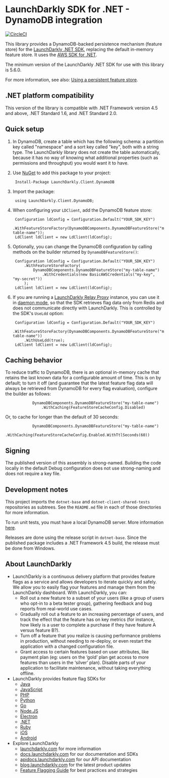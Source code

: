 LaunchDarkly SDK for .NET - DynamoDB integration
=============================================
[![CircleCI](https://circleci.com/gh/launchdarkly/dotnet-server-sdk-dynamodb.svg?style=svg)](https://circleci.com/gh/launchdarkly/dotnet-server-sdk-dynamodb)

This library provides a DynamoDB-backed persistence mechanism (feature store) for the [LaunchDarkly .NET SDK](https://github.com/launchdarkly/dotnet-client), replacing the default in-memory feature store. It uses the [AWS SDK for .NET](https://aws.amazon.com/sdk-for-net/).

The minimum version of the LaunchDarkly .NET SDK for use with this library is 5.6.0.

For more information, see also: [Using a persistent feature store](https://docs.launchdarkly.com/v2.0/docs/using-a-persistent-feature-store).

.NET platform compatibility
---------------------------

This version of the library is compatible with .NET Framework version 4.5 and above, .NET Standard 1.6, and .NET Standard 2.0.

Quick setup
-----------

1. In DynamoDB, create a table which has the following schema: a partition key called "namespace" and a sort key called "key", both with a string type. The LaunchDarkly library does not create the table automatically, because it has no way of knowing what additional properties (such as permissions and throughput) you would want it to have.

2. Use [NuGet](http://docs.nuget.org/docs/start-here/using-the-package-manager-console) to add this package to your project:

        Install-Package LaunchDarkly.Client.DynamoDB

3. Import the package:

        using LaunchDarkly.Client.DynamoDB;

4. When configuring your `LDClient`, add the DynamoDB feature store:

        Configuration ldConfig = Configuration.Default("YOUR_SDK_KEY")
            .WithFeatureStoreFactory(DynamoDBComponents.DynamoDBFeatureStore("my-table-name"));
        LdClient ldClient = new LdClient(ldConfig);

5. Optionally, you can change the DynamoDB configuration by calling methods on the builder returned by `DynamoDBFeatureStore()`:

        Configuration ldConfig = Configuration.Default("YOUR_SDK_KEY")
            .WithFeatureStoreFactory(
                DynamoDBComponents.DynamoDBFeatureStore("my-table-name")
                    .WithCredentials(new BasicAWSCredentials("my-key", "my-secret"))
            );
        LdClient ldClient = new LdClient(ldConfig);

6. If you are running a [LaunchDarkly Relay Proxy](https://github.com/launchdarkly/ld-relay) instance, you can use it in [daemon mode](https://github.com/launchdarkly/ld-relay#daemon-mode), so that the SDK retrieves flag data only from Redis and does not communicate directly with LaunchDarkly. This is controlled by the SDK's `UseLdd` option:

        Configuration ldConfig = Configuration.Default("YOUR_SDK_KEY")
            .WithFeatureStoreFactory(DynamoDBComponents.DynamoDBFeatureStore("my-table-name"))
            .WithUseLdd(true);
        LdClient ldClient = new LdClient(ldConfig);

Caching behavior
----------------

To reduce traffic to DynamoDB, there is an optional in-memory cache that retains the last known data for a configurable amount of time. This is on by default; to turn it off (and guarantee that the latest feature flag data will always be retrieved from DynamoDB for every flag evaluation), configure the builder as follows:

                DynamoDBComponents.DynamoDBFeatureStore("my-table-name")
                    .WithCaching(FeatureStoreCacheConfig.Disabled)

Or, to cache for longer than the default of 30 seconds:

                DynamoDBComponents.DynamoDBFeatureStore("my-table-name")
                    .WithCaching(FeatureStoreCacheConfig.Enabled.WithTtlSeconds(60))

Signing
-------

The published version of this assembly is strong-named. Building the code locally in the default Debug configuration does not use strong-naming and does not require a key file.

Development notes
-----------------

This project imports the `dotnet-base` and `dotnet-client-shared-tests` repositories as subtrees. See the `README.md` file in each of those directories for more information.

To run unit tests, you must have a local DynamoDB server. More information [here](https://docs.aws.amazon.com/amazondynamodb/latest/developerguide/DynamoDBLocal.html).

Releases are done using the release script in `dotnet-base`. Since the published package includes a .NET Framework 4.5 build, the release must be done from Windows.

About LaunchDarkly
-----------

* LaunchDarkly is a continuous delivery platform that provides feature flags as a service and allows developers to iterate quickly and safely. We allow you to easily flag your features and manage them from the LaunchDarkly dashboard.  With LaunchDarkly, you can:
    * Roll out a new feature to a subset of your users (like a group of users who opt-in to a beta tester group), gathering feedback and bug reports from real-world use cases.
    * Gradually roll out a feature to an increasing percentage of users, and track the effect that the feature has on key metrics (for instance, how likely is a user to complete a purchase if they have feature A versus feature B?).
    * Turn off a feature that you realize is causing performance problems in production, without needing to re-deploy, or even restart the application with a changed configuration file.
    * Grant access to certain features based on user attributes, like payment plan (eg: users on the ‘gold’ plan get access to more features than users in the ‘silver’ plan). Disable parts of your application to facilitate maintenance, without taking everything offline.
* LaunchDarkly provides feature flag SDKs for
    * [Java](http://docs.launchdarkly.com/docs/java-sdk-reference "Java SDK")
    * [JavaScript](http://docs.launchdarkly.com/docs/js-sdk-reference "LaunchDarkly JavaScript SDK")
    * [PHP](http://docs.launchdarkly.com/docs/php-sdk-reference "LaunchDarkly PHP SDK")
    * [Python](http://docs.launchdarkly.com/docs/python-sdk-reference "LaunchDarkly Python SDK")
    * [Go](http://docs.launchdarkly.com/docs/go-sdk-reference "LaunchDarkly Go SDK")
    * [Node.JS](http://docs.launchdarkly.com/docs/node-sdk-reference "LaunchDarkly Node SDK")
    * [Electron](http://docs.launchdarkly.com/docs/electron-sdk-reference "LaunchDarkly Electron SDK")
    * [.NET](http://docs.launchdarkly.com/docs/dotnet-sdk-reference "LaunchDarkly .Net SDK")
    * [Ruby](http://docs.launchdarkly.com/docs/ruby-sdk-reference "LaunchDarkly Ruby SDK")
    * [iOS](http://docs.launchdarkly.com/docs/ios-sdk-reference "LaunchDarkly iOS SDK")
    * [Android](http://docs.launchdarkly.com/docs/android-sdk-reference "LaunchDarkly Android SDK")
* Explore LaunchDarkly
    * [launchdarkly.com](http://www.launchdarkly.com/ "LaunchDarkly Main Website") for more information
    * [docs.launchdarkly.com](http://docs.launchdarkly.com/  "LaunchDarkly Documentation") for our documentation and SDKs
    * [apidocs.launchdarkly.com](http://apidocs.launchdarkly.com/  "LaunchDarkly API Documentation") for our API documentation
    * [blog.launchdarkly.com](http://blog.launchdarkly.com/  "LaunchDarkly Blog Documentation") for the latest product updates
    * [Feature Flagging Guide](https://github.com/launchdarkly/featureflags/  "Feature Flagging Guide") for best practices and strategies
